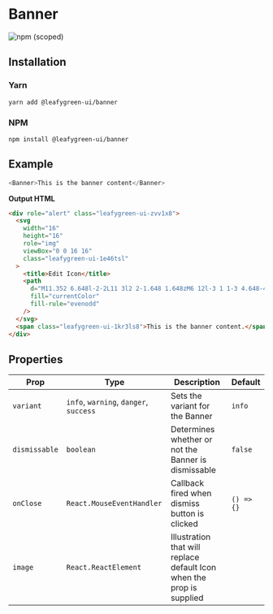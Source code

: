 # Banner

![npm (scoped)](https://img.shields.io/npm/v/@leafygreen-ui/banner.svg)

## Installation

### Yarn

```shell
yarn add @leafygreen-ui/banner
```

### NPM

```shell
npm install @leafygreen-ui/banner
```

## Example

```js
<Banner>This is the banner content</Banner>
```

**Output HTML**

```html
<div role="alert" class="leafygreen-ui-zvv1x8">
  <svg
    width="16"
    height="16"
    role="img"
    viewBox="0 0 16 16"
    class="leafygreen-ui-1e46tsl"
  >
    <title>Edit Icon</title>
    <path
      d="M11.352 6.648l-2-2L11 3l2 2-1.648 1.648zM6 12l-3 1 1-3 4.648-4.648 2 2L6 12z"
      fill="currentColor"
      fill-rule="evenodd"
    />
  </svg>
  <span class="leafygreen-ui-1kr3ls8">This is the banner content.</span>
</div>
```

## Properties

| Prop          | Type                                   | Description                                                           | Default    |
| ------------- | -------------------------------------- | --------------------------------------------------------------------- | ---------- |
| `variant`     | `info`, `warning`, `danger`, `success` | Sets the variant for the Banner                                       | `info`     |
| `dismissable` | `boolean`                              | Determines whether or not the Banner is dismissable                   | `false`    |
| `onClose`     | `React.MouseEventHandler`              | Callback fired when dismiss button is clicked                         | `() => {}` |
| `image`       | `React.ReactElement`                   | Illustration that will replace default Icon when the prop is supplied |            |
